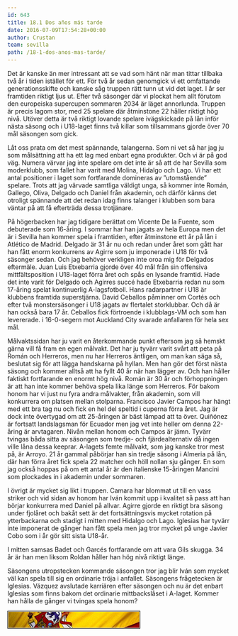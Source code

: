```yaml
---
id: 643
title: 18.1 Dos años más tarde
date: 2016-07-09T17:54:28+00:00
author: Crustan
team: sevilla
path: /18-1-dos-anos-mas-tarde/
---
```


Det är kanske än mer intressant att se vad som hänt när man tittar tillbaka två år i tiden istället för ett. För två år sedan genomgick vi ett omfattande generationsskifte och kanske såg truppen rätt tunn ut vid det laget. I år ser framtiden riktigt ljus ut. Efter två säsonger där vi plockat hem allt förutom den europeiska supercupen sommaren 2034 är läget annorlunda. Truppen är precis lagom stor, med 25 spelare där åtminstone 22 håller riktigt hög nivå. Utöver detta är två riktigt lovande spelare ivägskickade på lån inför nästa säsong och i U18-laget finns två killar som tillsammans gjorde över 70 mål säsongen som gick.

Låt oss prata om det mest spännande, talangerna. Som ni vet så har jag ju som målsättning att ha ett lag med enbart egna produkter. Och vi är på god väg. Numera värvar jag inte spelare om det inte är så att de har Sevilla som moderklubb, som fallet har varit med Molina, Hidalgo och Lago. Vi har ett antal positioner i laget som fortfarande domineras av &#8221;utomstående&#8221; spelare. Trots att jag värvade samtliga väldigt unga, så kommer inte Román, Gallego, Oliva, Delgado och Daniel från akademin, och därför känns det otroligt spännande att det redan idag finns talanger i klubben som bara väntar på att få efterträda dessa trotjänare.

På högerbacken har jag tidigare berättat om Vicente De la Fuente, som debuterade som 16-åring. I sommar har han jagats av hela Europa men det är i Sevilla han kommer spela i framtiden, efter åtminstone ett år på lån i Atlético de Madrid. Delgado är 31 år nu och redan under året som gått har han fått enorm konkurrens av Agirre som ju imponerade i U18 för två säsonger sedan. Och jag behöver verkligen inte oroa mig för Delgados eftermäle. Juan Luis Etxebarria gjorde över 40 mål från sin offensiva mittfältsposition i U18-laget förra året och spås en lysande framtid. Hade det inte varit för Delgado och Agirres succé hade Etxebarria redan nu som 17-åring spelat kontinuerlig A-lagsfotboll. Hans radarpartner i U18 är klubbens framtida superstjärna. David Ceballos påminner om Cortés och efter två monstersäsonger i U18 jagats av flertalet storklubbar. Och då är han också bara 17 år. Ceballos fick förtroende i klubblags-VM och som han levererade. i 16-0-segern mot Auckland City svarade anfallaren för hela sex mål.

Målvaktssidan har ju varit en återkommande punkt eftersom jag så hemskt gärna vill få fram en egen målvakt. Det har ju tyvärr varit svårt att peta på Román och Herreros, men nu har Herreros äntligen, om man kan säga så, beslutat sig för att lägga handskarna på hyllan. Men han gör det först nästa säsong och kommer alltså att ha fyllt 40 år när han lägger av. Och han håller faktiskt fortfarande en enormt hög nivå. Román är 30 år och förhoppningen är att han inte kommer behöva spela lika länge som Herreros. För bakom honom har vi just nu fyra andra målvakter, från akademin, som vill konkurrera om platsen mellan stolparna. Francisco Javier Campos har hängt med ett bra tag nu och fick en hel del speltid i cuperna förra året. Jag är dock inte övertygad om att 25-åringen är bäst lämpad att ta över. Quiñónez är fortsatt landslagsman för Ecuador men jag vet inte heller om denna 22-åring är arvtagaren. Nivån mellan honom och Campos är jämn. Tyvärr tvingas båda sitta av säsongen som tredje- och fjärdealternativ då ingen ville låna dessa keeprar. A-lagets femte målvakt, som jag kanske tror mest på, är Arroyo. 21 år gammal påbörjar han sin tredje säsong i Almeria på lån, där han förra året fick spela 22 matcher och höll nollan sju gånger. En som jag också hoppas på om ett antal år är den italienske 15-åringen Mancini som plockades in i akademin under sommaren.

I övrigt är mycket sig likt i truppen. Camara har blommat ut till en vass striker och vid sidan av honom har Iván kommit upp i kvalitet så pass att han börjar konkurrera med Daniel på allvar. Agirre gjorde en riktigt bra säsong under fjolåret och bakåt sett är det fortsättningsvis mycket rotation på ytterbackarna och stadigt i mitten med Hidalgo och Lago. Iglesias har tyvärr inte imponerat de gånger han fått spela men jag tror mycket på unge Javier Cobo som i år gör sitt sista U18-år.

I mitten samsas Badet och Garcés fortfarande om att vara Gils skugga. 34 år är han men liksom Roldan håller han hög nivå riktigt länge.

Säsongens utropstecken kommande säsongen tror jag blir Iván som mycket väl kan spela till sig en ordinarie tröja i anfallet. Säsongens frågetecken är Iglesias. Vázquez avslutade karriären efter säsongen och nu är det enbart Iglesias som finns bakom det ordinarie mittbackslåset i A-laget. Kommer han hålla de gånger vi tvingas spela honom?

<img src="../images/espbanner.png" alt="espbanner" width="300" height="40" class="aligncenter size-full" />

